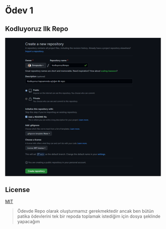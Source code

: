 # Ödev 1

## Kodluyoruz Ilk Repo

![Github](https://github.com/Emopusta/patika-dev-projects/blob/main/kodluyoruzilkrepo/kodluyoruzilkrepo.PNG)

## License

[MIT](https://github.com/Emopusta/patika-dev-projects/blob/main/LICENSE)





> Ödevde Repo olarak oluşturmamız gerekmektedir ancak ben bütün patika ödevlerini tek bir repoda toplamak istediğim için dosya şeklinde yapacağım
